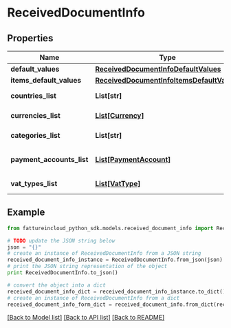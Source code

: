 # ReceivedDocumentInfo


## Properties
Name | Type | Description | Notes
------------ | ------------- | ------------- | -------------
**default_values** | [**ReceivedDocumentInfoDefaultValues**](ReceivedDocumentInfoDefaultValues.md) |  | [optional] 
**items_default_values** | [**ReceivedDocumentInfoItemsDefaultValues**](ReceivedDocumentInfoItemsDefaultValues.md) |  | [optional] 
**countries_list** | **List[str]** | Countries list | [optional] 
**currencies_list** | [**List[Currency]**](Currency.md) | Currencies list | [optional] 
**categories_list** | **List[str]** | Categories list | [optional] 
**payment_accounts_list** | [**List[PaymentAccount]**](PaymentAccount.md) | Payments accounts list | [optional] 
**vat_types_list** | [**List[VatType]**](VatType.md) | Vat types list | [optional] 

## Example

```python
from fattureincloud_python_sdk.models.received_document_info import ReceivedDocumentInfo

# TODO update the JSON string below
json = "{}"
# create an instance of ReceivedDocumentInfo from a JSON string
received_document_info_instance = ReceivedDocumentInfo.from_json(json)
# print the JSON string representation of the object
print ReceivedDocumentInfo.to_json()

# convert the object into a dict
received_document_info_dict = received_document_info_instance.to_dict()
# create an instance of ReceivedDocumentInfo from a dict
received_document_info_form_dict = received_document_info.from_dict(received_document_info_dict)
```
[[Back to Model list]](../README.md#documentation-for-models) [[Back to API list]](../README.md#documentation-for-api-endpoints) [[Back to README]](../README.md)


